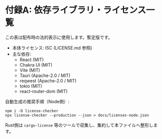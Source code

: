 # 付録A: 依存ライブラリ・ライセンス一覧

この表は配布時の法的表示に使用します。暫定版です。

- 本体ライセンス: ISC (LICENSE.md 参照)
- 主な依存:
  - React (MIT)
  - Chakra UI (MIT)
  - Vite (MIT)
  - Tauri (Apache-2.0 / MIT)
  - reqwest (Apache-2.0 / MIT)
  - tokio (MIT)
  - react-router-dom (MIT)

自動生成の推奨手順（Node側）:
```
npm i -D license-checker
npx license-checker --production --json > docs/licenses-node.json
```
Rust側は `cargo-license` 等のツールで収集し、集約して本ファイルへ整形します。
